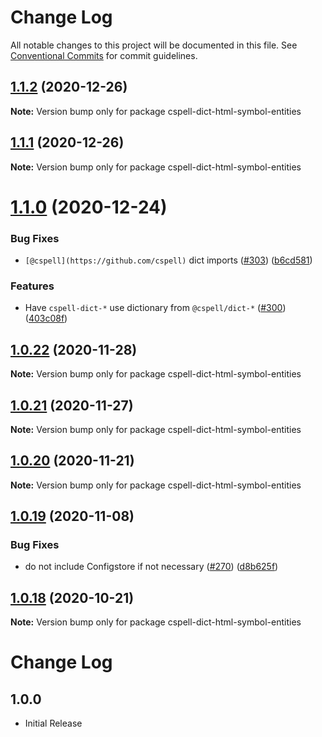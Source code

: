 # Change Log

All notable changes to this project will be documented in this file.
See [Conventional Commits](https://conventionalcommits.org) for commit guidelines.

## [1.1.2](https://github.com/streetsidesoftware/cspell-dicts/compare/cspell-dict-html-symbol-entities@1.1.1...cspell-dict-html-symbol-entities@1.1.2) (2020-12-26)

**Note:** Version bump only for package cspell-dict-html-symbol-entities





## [1.1.1](https://github.com/streetsidesoftware/cspell-dicts/compare/cspell-dict-html-symbol-entities@1.1.0...cspell-dict-html-symbol-entities@1.1.1) (2020-12-26)

**Note:** Version bump only for package cspell-dict-html-symbol-entities





# [1.1.0](https://github.com/streetsidesoftware/cspell-dicts/compare/cspell-dict-html-symbol-entities@1.0.22...cspell-dict-html-symbol-entities@1.1.0) (2020-12-24)


### Bug Fixes

* `[@cspell](https://github.com/cspell)` dict imports ([#303](https://github.com/streetsidesoftware/cspell-dicts/issues/303)) ([b6cd581](https://github.com/streetsidesoftware/cspell-dicts/commit/b6cd58114caa8752fba69522e6b740a4be74dd6e))


### Features

* Have `cspell-dict-*` use dictionary from `@cspell/dict-*` ([#300](https://github.com/streetsidesoftware/cspell-dicts/issues/300)) ([403c08f](https://github.com/streetsidesoftware/cspell-dicts/commit/403c08fbd1d11a083f586e591b87ef9a47f71944))





## [1.0.22](https://github.com/streetsidesoftware/cspell-dicts/compare/cspell-dict-html-symbol-entities@1.0.21...cspell-dict-html-symbol-entities@1.0.22) (2020-11-28)

**Note:** Version bump only for package cspell-dict-html-symbol-entities





## [1.0.21](https://github.com/streetsidesoftware/cspell-dicts/compare/cspell-dict-html-symbol-entities@1.0.20...cspell-dict-html-symbol-entities@1.0.21) (2020-11-27)

**Note:** Version bump only for package cspell-dict-html-symbol-entities





## [1.0.20](https://github.com/streetsidesoftware/cspell-dicts/compare/cspell-dict-html-symbol-entities@1.0.19...cspell-dict-html-symbol-entities@1.0.20) (2020-11-21)

**Note:** Version bump only for package cspell-dict-html-symbol-entities

## [1.0.19](https://github.com/streetsidesoftware/cspell-dicts/compare/cspell-dict-html-symbol-entities@1.0.18...cspell-dict-html-symbol-entities@1.0.19) (2020-11-08)

### Bug Fixes

- do not include Configstore if not necessary ([#270](https://github.com/streetsidesoftware/cspell-dicts/issues/270)) ([d8b625f](https://github.com/streetsidesoftware/cspell-dicts/commit/d8b625f2f42d5cc6c4a9390216ac1e5037886e44))

## [1.0.18](https://github.com/streetsidesoftware/cspell-dicts/compare/cspell-dict-html-symbol-entities@1.0.17...cspell-dict-html-symbol-entities@1.0.18) (2020-10-21)

**Note:** Version bump only for package cspell-dict-html-symbol-entities

# Change Log

## 1.0.0

- Initial Release
